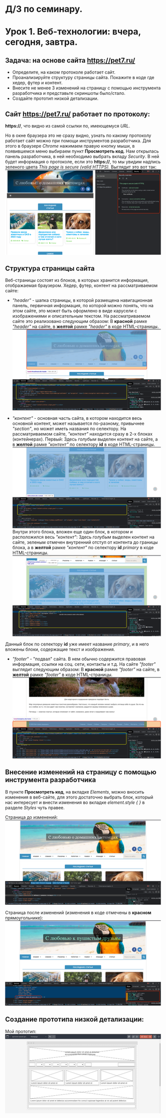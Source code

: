 # Д/З по семинару. 
# Урок 1. Веб-технологии: вчера, сегодня, завтра.

## Задача: на основе сайта https://pet7.ru/
- Определите, на каком протоколе работает сайт.
- Проанализируйте структуру страницы сайта. Покажите в коде где хедер, футер и контент.
- Внесите не менее 3 изменений на страницу с помощью инструмента разработчика и представьте скриншоты было/стало.
- Создайте прототип низкой детализации.


## Сайт https://pet7.ru/ работает по протоколу:
**https://**, что видно из самой ссылки по, имеющемуся _URL_.

Но в окне браузера это не сразу видно, узнать по какому протоколу работает сайт можно при помощи инструментов разработчика. Для этого в браузере _Chrome_ нажимаем правую кнопку мыши, в появившемся меню выбираем пункт **Просмотреть код**. Нам открылась панель разработчика, в ней необходимо выбрать вкладу _Security_. В ней будет информация о протоколе, если это **https://**, то мы увидим надпись зеленого цвета _This page is secure (valid HTTPS)._
Выглядит это вот так: ![протокол](protocol.png)


## Cтруктура страницы сайта

Веб-страницы состоят из блоков, в которых хранится информация, отображаемая браузером. Хедер, футер, контент на рассматриваемом сайте: 

* _"header"_ - шапка страницы, в которой размещена навигационная панель, первичная информация, по которой можно понять, что на этом сайте, это может быть оформлено в виде карусели с изображениями и описательным текстом. На рассматриваемом сайте это реализовано следующим образом: В **красной** рамке _"header"_ на сайте, в **желтой** рамке _"header"_ в коде HTML-страницы.![хэдер](header.png)

* _"контент"_ - основная часть сайта, в котором находится весь основной контент, может называется по-разному, привычнее _"section"_, но может иметь названия по селектору. На рассматриваемом сайте, _"контент"_ находится сразу в 2-х блоках (контейнерах). Первый: Здесь _голубым_ выделен контент на сайте, а в **желтой** рамке _"контент"_ по селектору **id** в коде HTML-страницы. ![основной](content_general.png)
Внутри этого блока, вложен еще один блок, в котором и расположился весь _"контент"_: Здесь _голубым_ выделен контент на сайте, зеленым отмечен внутренний отступ от контента до границы блока, а в **желтой** рамке _"контент"_ по селектору **id** _primary_ в коде HTML-страницы.![дополнительный](content_beginning.png)

Данный блок по селектору **id** уже имеет название _primary_, и в него вложены блоки, содержащие текст и изображения.


* _"footer"_ - "подвал" сайта. В нем обычно содержится правовая информация, ссылки на соц. сети, контакты и т.д. На сайте _"footer"_ выглядит следующим образом: В **красной** рамке _"footer"_ на сайте, в **желтой** рамке _"footer"_ в коде HTML-страницы.![футер](footer.png)


## Внесение изменений на страницу с помощью инструмента разработчика 

В пункте **Просмотреть код**, на вкладке _Elements_, можно вносить изменения в веб-сайте, для этого достаточно выбрать блок, который нас интересует и внести изменения во вкладке _element.style {
}_ в разделе _Styles_ чуть правее.

Страница до изменений: ![до](before.png)

Страница после изменений (изменения в коде отмечены в **красном** прямоугольнике): ![после](after.png)


## Создание прототипа низкой детализации:
Мой прототип: ![прототип](home_page.png)

